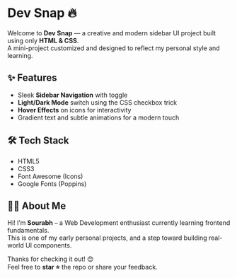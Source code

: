 # Dev Snap 🔥

Welcome to **Dev Snap** — a creative and modern sidebar UI project built using only **HTML & CSS**.  
A mini-project customized and designed to reflect my personal style and learning.


## ✨ Features
- Sleek **Sidebar Navigation** with toggle
- **Light/Dark Mode** switch using the CSS checkbox trick
- **Hover Effects** on icons for interactivity
- Gradient text and subtle animations for a modern touch


## 🛠️ Tech Stack
- HTML5
- CSS3
- Font Awesome (Icons)
- Google Fonts (Poppins)


## 👨‍💻 About Me
Hi! I’m **Sourabh** – a Web Development enthusiast currently learning frontend fundamentals.  
This is one of my early personal projects, and a step toward building real-world UI components.


Thanks for checking it out! 😊  
Feel free to **star ⭐** the repo or share your feedback.
